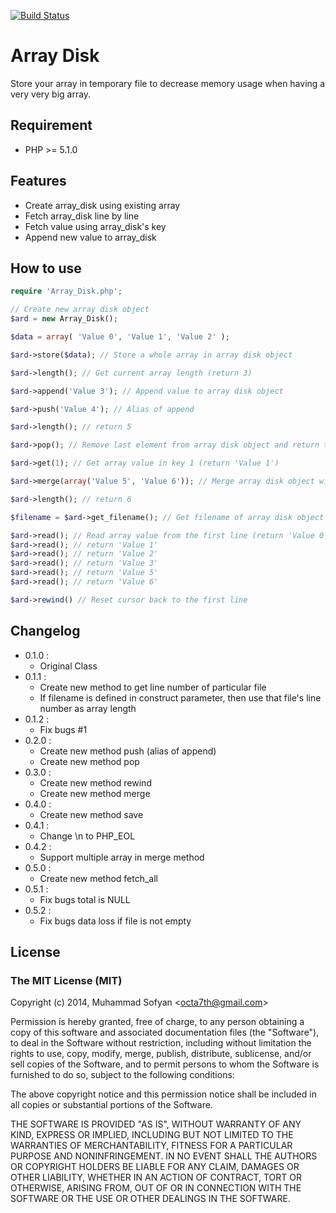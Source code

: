 [![Build Status](https://travis-ci.org/octa7th/array-disk.svg?branch=master)](https://travis-ci.org/octa7th/array-disk)

# Array Disk
Store your array in temporary file to decrease memory usage when having a very very big array.

## Requirement
* PHP >= 5.1.0

## Features
* Create array_disk using existing array
* Fetch array_disk line by line
* Fetch value using array_disk's key
* Append new value to array_disk

## How to use
```php
require 'Array_Disk.php';

// Create new array disk object
$ard = new Array_Disk();

$data = array( 'Value 0', 'Value 1', 'Value 2' );

$ard->store($data); // Store a whole array in array disk object

$ard->length(); // Get current array length (return 3)

$ard->append('Value 3'); // Append value to array disk object

$ard->push('Value 4'); // Alias of append

$ard->length(); // return 5

$ard->pop(); // Remove last element from array disk object and return the last element (return 'Value 4')

$ard->get(1); // Get array value in key 1 (return 'Value 1')

$ard->merge(array('Value 5', 'Value 6')); // Merge array disk object with another array

$ard->length(); // return 6

$filename = $ard->get_filename(); // Get filename of array disk object storage

$ard->read(); // Read array value from the first line (return 'Value 0')
$ard->read(); // return 'Value 1'
$ard->read(); // return 'Value 2'
$ard->read(); // return 'Value 3'
$ard->read(); // return 'Value 5'
$ard->read(); // return 'Value 6'

$ard->rewind() // Reset cursor back to the first line

```

## Changelog
* 0.1.0 :
    * Original Class
* 0.1.1 :
    * Create new method to get line number of particular file
    * If filename is defined in construct parameter, then use that file's line number as array length
* 0.1.2 :
    * Fix bugs #1
* 0.2.0 :
    * Create new method push (alias of append)
    * Create new method pop
* 0.3.0 :
    * Create new method rewind
    * Create new method merge
* 0.4.0 :
    * Create new method save
* 0.4.1 :
    * Change \\n to PHP_EOL
* 0.4.2 :
    * Support multiple array in merge method
* 0.5.0 :
    * Create new method fetch_all
* 0.5.1 :
	* Fix bugs total is NULL
* 0.5.2 :
    * Fix bugs data loss if file is not empty

## License
### The MIT License (MIT)

Copyright (c) 2014, Muhammad Sofyan \<<octa7th@gmail.com>\>

Permission is hereby granted, free of charge, to any person obtaining a copy
of this software and associated documentation files (the "Software"), to deal
in the Software without restriction, including without limitation the rights
to use, copy, modify, merge, publish, distribute, sublicense, and/or sell
copies of the Software, and to permit persons to whom the Software is
furnished to do so, subject to the following conditions:

The above copyright notice and this permission notice shall be included in
all copies or substantial portions of the Software.

THE SOFTWARE IS PROVIDED "AS IS", WITHOUT WARRANTY OF ANY KIND, EXPRESS OR
IMPLIED, INCLUDING BUT NOT LIMITED TO THE WARRANTIES OF MERCHANTABILITY,
FITNESS FOR A PARTICULAR PURPOSE AND NONINFRINGEMENT. IN NO EVENT SHALL THE
AUTHORS OR COPYRIGHT HOLDERS BE LIABLE FOR ANY CLAIM, DAMAGES OR OTHER
LIABILITY, WHETHER IN AN ACTION OF CONTRACT, TORT OR OTHERWISE, ARISING FROM,
OUT OF OR IN CONNECTION WITH THE SOFTWARE OR THE USE OR OTHER DEALINGS IN
THE SOFTWARE.